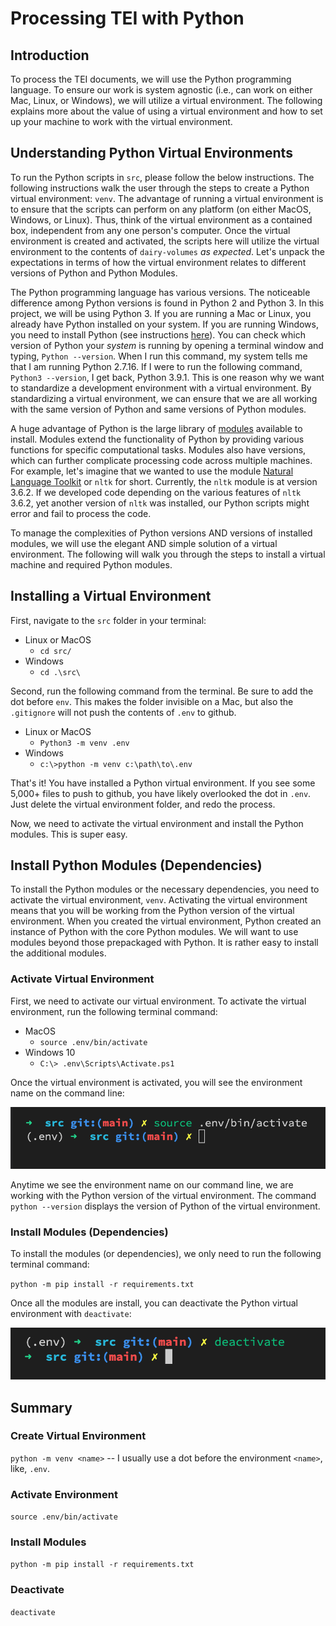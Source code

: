 # Processing TEI with Python

## Introduction

To process the TEI documents, we will use the Python programming language. To ensure our work is system agnostic (i.e., can work on either Mac, Linux, or Windows), we will utilize a virtual environment. The following explains more about the value of using a virtual environment and how to set up your machine to work with the virtual environment.

## Understanding Python Virtual Environments

To run the Python scripts in `src`, please follow the below instructions. The following instructions walk the user through the steps to create a Python virtual environment: `venv`. The advantage of running a virtual environment is to ensure that the scripts can perform on any platform (on either MacOS, Windows, or Linux). Thus, think of the virtual environment as a contained box, independent from any one person's computer. Once the virtual environment is created and activated, the scripts here will utilize the virtual environment to the contents of `dairy-volumes` _as expected_. Let's unpack the expectations in terms of how the virtual environment relates to different versions of Python and Python Modules.

The Python programming language has various versions. The noticeable difference among Python versions is found in Python 2 and Python 3. In this project, we will be using Python 3. If you are running a Mac or Linux, you already have Python installed on your system. If you are running Windows, you need to install Python (see instructions [here](https://docs.python.org/3/using/windows.html)). You can check which version of Python your _system_ is running by opening a terminal window and typing, `Python --version`. When I run this command, my system tells me that I am running Python 2.7.16. If I were to run the following command, `Python3 --version`, I get back, Python 3.9.1. This is one reason why we want to standardize a development environment with a virtual environment. By standardizing a virtual environment, we can ensure that we are all working with the same version of Python and same versions of Python modules.

A huge advantage of Python is the large library of [modules](https://docs.python.org/3/tutorial/modules.html) available to install. Modules extend the functionality of Python by providing various functions for specific computational tasks. Modules also have versions, which can further complicate processing code across multiple machines. For example, let's imagine that we wanted to use the module [Natural Language Toolkit](https://www.nltk.org/install.html) or `nltk` for short. Currently, the `nltk` module is at version 3.6.2. If we developed code depending on the various features of `nltk` 3.6.2, yet another version of `nltk` was installed, our Python scripts might error and fail to process the code.

To manage the complexities of Python versions AND versions of installed modules, we will use the elegant AND simple solution of a virtual environment. The following will walk you through the steps to install a virtual machine and required Python modules.

## Installing a Virtual Environment

First, navigate to the `src` folder in your terminal:

* Linux or MacOS
  * `cd src/`
* Windows
  * `cd .\src\`

Second, run the following command from the terminal. Be sure to add the dot before `env`. This makes the folder invisible on a Mac, but also the `.gitignore` will not push the contents of `.env` to github.

* Linux or MacOS
  * `Python3 -m venv .env`
* Windows
  * `c:\>python -m venv c:\path\to\.env`

That's it! You have installed a Python virtual environment. If you see some 5,000+ files to push to github, you have likely overlooked the dot in `.env`. Just delete the virtual environment folder, and redo the process.

Now, we need to activate the virtual environment and install the Python modules. This is super easy.

## Install Python Modules (Dependencies)

To install the Python modules or the necessary dependencies, you need to activate the virtual environment, `venv`. Activating the virtual environment means that you will be working from the Python version of the virtual environment. When you created the virtual environment, Python created an instance of Python with the core Python modules. We will want to use modules beyond those prepackaged with Python. It is rather easy to install the additional modules.

### Activate Virtual Environment

First, we need to activate our virtual environment. To activate the virtual environment, run the following terminal command:

* MacOS
  * `source .env/bin/activate`
* Windows 10
  * `C:\> .env\Scripts\Activate.ps1`

Once the virtual environment is activated, you will see the environment name on the command line:

![Venv Activated](imgs/env.png)

Anytime we see the environment name on our command line, we are working with the Python version of the virtual environment. The command `python --version` displays the version of Python of the virtual environment.

### Install Modules (Dependencies)

To install the modules (or dependencies), we only need to run the following terminal command:

`python -m pip install -r requirements.txt`

Once all the modules are install, you can deactivate the Python virtual environment with `deactivate`:

![deactivate](imgs/deactivate.png)

## Summary

### Create Virtual Environment

`python -m venv <name>` -- I usually use a dot before the environment `<name>`, like, `.env`.

### Activate Environment

`source .env/bin/activate`

### Install Modules

`python -m pip install -r requirements.txt`

### Deactivate

`deactivate`

